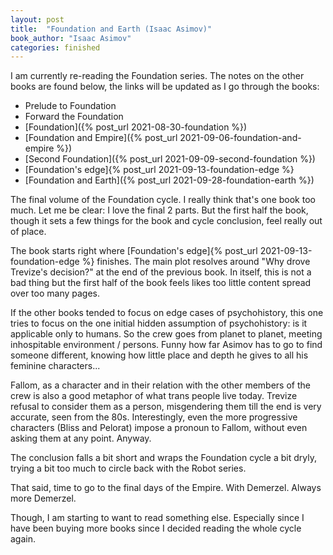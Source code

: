 ```yaml
---
layout: post
title:  "Foundation and Earth (Isaac Asimov)"
book_author: "Isaac Asimov"
categories: finished
---
```


I am currently re-reading the Foundation series. The notes on the other books are found below, the links will be updated as I go through the books:

- Prelude to Foundation
- Forward the Foundation
- [Foundation]({% post_url 2021-08-30-foundation %})
- [Foundation and Empire]({% post_url 2021-09-06-foundation-and-empire %})
- [Second Foundation]({% post_url 2021-09-09-second-foundation %})
- [Foundation's edge]{% post_url 2021-09-13-foundation-edge %}
- [Foundation and Earth]({% post_url 2021-09-28-foundation-earth %})

The final volume of the Foundation cycle. I really think that's one book too much. Let me be clear: I love the final 2 parts. But the first half the book, though it sets a few things for the book and cycle conclusion, feel really out of place.

The book starts right where [Foundation's edge]{% post_url 2021-09-13-foundation-edge %} finishes. The main plot resolves around "Why drove Trevize's decision?" at the end of the previous book. In itself, this is not a bad thing but the first half of the book feels likes too little content spread over too many pages.

If the other books tended to focus on edge cases of psychohistory, this one tries to focus on the one initial hidden assumption of psychohistory: is it applicable only to humans. So the crew goes from planet to planet, meeting inhospitable environment / persons. Funny how far Asimov has to go to find someone different, knowing how little place and depth he gives to all his feminine characters...

Fallom, as a character and in their relation with the other members of the crew is also a good metaphor of what trans people live today. Trevize refusal to consider them as a person, misgendering them till the end is very accurate, seen from the 80s. Interestingly, even the more progressive characters (Bliss and Pelorat) impose a pronoun to Fallom, without even asking them at any point. Anyway.

The conclusion falls a bit short and wraps the Foundation cycle a bit dryly, trying a bit too much to circle back with the Robot series.

That said, time to go to the final days of the Empire. With Demerzel. Always more Demerzel.

Though, I am starting to want to read something else. Especially since I have been buying more books since I decided reading the whole cycle again.